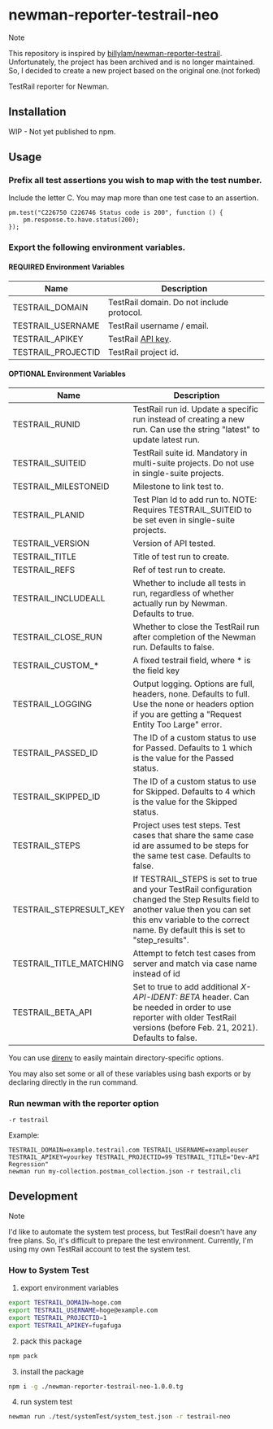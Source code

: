 # newman-reporter-testrail-neo

> [!NOTE]
> This repository is inspired by [billylam/newman-reporter-testrail](https://github.com/billylam/newman-reporter-testrail).
> Unfortunately, the project has been archived and is no longer maintained.
> So, I decided to create a new project based on the original one.(not forked)

TestRail reporter for Newman.

## Installation

WIP - Not yet published to npm.

## Usage

### Prefix all test assertions you wish to map with the test number.
Include the letter C. You may map more than one test case to an assertion.
```
pm.test("C226750 C226746 Status code is 200", function () {
    pm.response.to.have.status(200);
});
```

### Export the following environment variables.

#### REQUIRED Environment Variables

| Name | Description |
| --- | --- |
| TESTRAIL_DOMAIN | TestRail domain.  Do not include protocol. |
| TESTRAIL_USERNAME | TestRail username / email. |
| TESTRAIL_APIKEY | TestRail [API key](http://docs.gurock.com/testrail-api2/accessing#username_and_api_key). |
| TESTRAIL_PROJECTID | TestRail project id. |

#### OPTIONAL Environment Variables
| Name                    | Description                                                                                                                                                                                                         |
|-------------------------|---------------------------------------------------------------------------------------------------------------------------------------------------------------------------------------------------------------------|
| TESTRAIL_RUNID          | TestRail run id.  Update a specific run instead of creating a new run.  Can use the string "latest" to update latest run.                                                                                           |
| TESTRAIL_SUITEID        | TestRail suite id.  Mandatory in multi-suite projects.  Do not use in single-suite projects.                                                                                                                        |
| TESTRAIL_MILESTONEID    | Milestone to link test to.
| TESTRAIL_PLANID           | Test Plan Id to add run to. NOTE: Requires TESTRAIL_SUITEID to be set even in single-suite projects.                                                                                                                                                                                          |
| TESTRAIL_VERSION        | Version of API tested.                                                                                                                                                                                              |
| TESTRAIL_TITLE          | Title of test run to create.             
| TESTRAIL_REFS          | Ref of test run to create.                                                                                                                                                                                        |
| TESTRAIL_INCLUDEALL     | Whether to include all tests in run, regardless of whether actually run by Newman.  Defaults to true.                                                                                                               |
| TESTRAIL_CLOSE_RUN      | Whether to close the TestRail run after completion of the Newman run.  Defaults to false.                                                                                                               |
| TESTRAIL_CUSTOM_*       | A fixed testrail field, where * is the field key                                                                                                                                                                    |
| TESTRAIL_LOGGING        | Output logging.  Options are full, headers, none.  Defaults to full.  Use the none or headers option if you are getting a "Request Entity Too Large" error.                                                         |
| TESTRAIL_PASSED_ID      | The ID of a custom status to use for Passed.  Defaults to 1 which is the value for the Passed status.                                                                                                               | | TESTRAIL_FAILED_ID      | The ID of a custom status to use for Failed.  Defaults to 5 which is the value for the Failed status.                                                                                                               |
| TESTRAIL_SKIPPED_ID     | The ID of a custom status to use for Skipped.  Defaults to 4 which is the value for the Skipped status.                                                                                                             |
| TESTRAIL_STEPS          | Project uses test steps.  Test cases that share the same case id are assumed to be steps for the same test case.  Defaults to false.                                                                                |
| TESTRAIL_STEPRESULT_KEY | If TESTRAIL_STEPS is set to true and your TestRail configuration changed the Step Results field to another value then you can set this env variable to the correct name.  By default this is set to "step_results". |
| TESTRAIL_TITLE_MATCHING | Attempt to fetch test cases from server and match via case name instead of id                                                                                                                                       |
| TESTRAIL_BETA_API       | Set to true to add additional *X-API-IDENT: BETA* header. Can be needed in order to use reporter with older TestRail versions (before Feb. 21, 2021). Defaults to false.                                            |

You can use [direnv](https://github.com/direnv/direnv) to easily maintain directory-specific options.

You may also set some or all of these variables using bash exports or by declaring directly in the run command.

### Run newman with the reporter option

`-r testrail`

Example:

```
TESTRAIL_DOMAIN=example.testrail.com TESTRAIL_USERNAME=exampleuser 
TESTRAIL_APIKEY=yourkey TESTRAIL_PROJECTID=99 TESTRAIL_TITLE="Dev-API Regression" 
newman run my-collection.postman_collection.json -r testrail,cli
```

## Development

> [!NOTE]
> I'd like to automate the system test process, but TestRail doesn't have any free plans.
> So, it's difficult to prepare the test environment.
> Currently, I'm using my own TestRail account to test the system test.

### How to System Test

1. export environment variables

```bash
export TESTRAIL_DOMAIN=hoge.com
export TESTRAIL_USERNAME=hoge@example.com
export TESTRAIL_PROJECTID=1
export TESTRAIL_APIKEY=fugafuga
```

2. pack this package

```bash
npm pack
```

3. install the package

```bash
npm i -g ./newman-reporter-testrail-neo-1.0.0.tg
```

4. run system test

```bash
newman run ./test/systemTest/system_test.json -r testrail-neo
```
